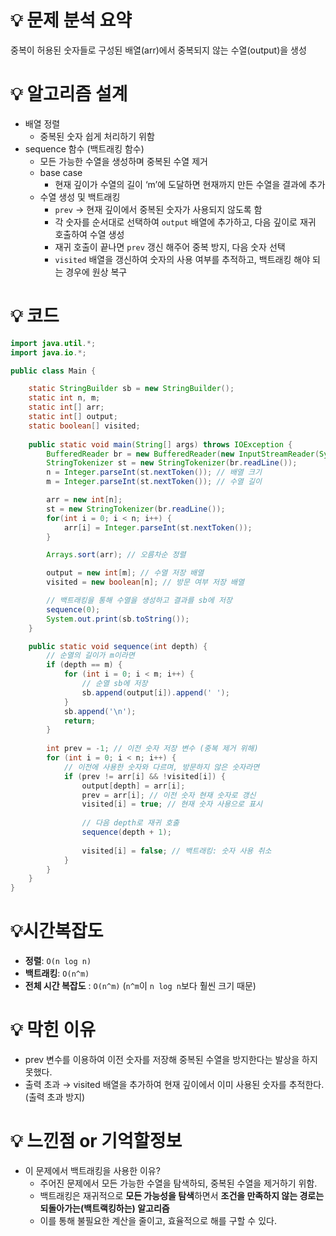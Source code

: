 # 💡 **문제 분석 요약**

중복이 허용된 숫자들로 구성된 배열(arr)에서 중복되지 않는 수열(output)을 생성

# 💡 **알고리즘 설계**

- 배열 정렬
    - 중복된 숫자 쉽게 처리하기 위함
- sequence 함수 (백트래킹 함수)
    - 모든 가능한 수열을 생성하며 중복된 수열 제거
    - base case
        - 현재 깊이가 수열의 길이 ‘m’에 도달하면 현재까지 만든 수열을 결과에 추가
    - 수열 생성 및 백트래킹
        - `prev` → 현재 깊이에서 중복된 숫자가 사용되지 않도록 함
        - 각 숫자를 순서대로 선택하여 `output` 배열에 추가하고, 다음 깊이로 재귀 호출하여 수열 생성
        - 재귀 호출이 끝나면 `prev` 갱신 해주어 중복 방지, 다음 숫자 선택
        - `visited` 배열을 갱신하여 숫자의 사용 여부를 추적하고, 백트래킹 해야 되는 경우에 원상 복구

# **💡 코드**

```java
import java.util.*;
import java.io.*;

public class Main {

    static StringBuilder sb = new StringBuilder();
    static int n, m;
    static int[] arr;
    static int[] output;
    static boolean[] visited;
    
    public static void main(String[] args) throws IOException {
        BufferedReader br = new BufferedReader(new InputStreamReader(System.in));
        StringTokenizer st = new StringTokenizer(br.readLine());
        n = Integer.parseInt(st.nextToken()); // 배열 크기
        m = Integer.parseInt(st.nextToken()); // 수열 길이

        arr = new int[n];
        st = new StringTokenizer(br.readLine());
        for(int i = 0; i < n; i++) {
            arr[i] = Integer.parseInt(st.nextToken());
        }

        Arrays.sort(arr); // 오름차순 정렬

        output = new int[m]; // 수열 저장 배열
        visited = new boolean[n]; // 방문 여부 저장 배열

        // 백트래킹을 통해 수열을 생성하고 결과를 sb에 저장
        sequence(0);
        System.out.print(sb.toString());
    }

    public static void sequence(int depth) {
        // 순열의 길이가 m이라면
        if (depth == m) {
            for (int i = 0; i < m; i++) {
                // 순열 sb에 저장
                sb.append(output[i]).append(' ');
            }
            sb.append('\n');
            return;
        }
        
        int prev = -1; // 이전 숫자 저장 변수 (중복 제거 위해)
        for (int i = 0; i < n; i++) {
            // 이전에 사용한 숫자와 다르며, 방문하지 않은 숫자라면
            if (prev != arr[i] && !visited[i]) {
                output[depth] = arr[i];
                prev = arr[i]; // 이전 숫자 현재 숫자로 갱신
                visited[i] = true; // 현재 숫자 사용으로 표시
                
                // 다음 depth로 재귀 호출
                sequence(depth + 1);
                
                visited[i] = false; // 백트래킹: 숫자 사용 취소
            }
        }
    }
}

```

# **💡시간복잡도**

- **정렬**: `O(n log n)`
- **백트래킹**: `O(n^m)`
- **전체 시간 복잡도** : `O(n^m)` (`n^m`이 `n log n`보다 훨씬 크기 때문)

# **💡 막힌 이유**

- prev 변수를 이용하여 이전 숫자를 저장해 중복된 수열을 방지한다는 발상을 하지 못했다.
- 출력 초과 → visited 배열을 추가하여 현재 깊이에서 이미 사용된 숫자를 추적한다. (출력 초과 방지)

# **💡 느낀점 or 기억할정보**

- 이 문제에서 백트래킹을 사용한 이유?
    - 주어진 문제에서 모든 가능한 수열을 탐색하되, 중복된 수열을 제거하기 위함.
    - 백트래킹은 재귀적으로 **모든 가능성을 탐색**하면서 **조건을 만족하지 않는 경로는 되돌아가는(백트랙킹하는) 알고리즘**
    - 이를 통해 불필요한 계산을 줄이고, 효율적으로 해를 구할 수 있다.
